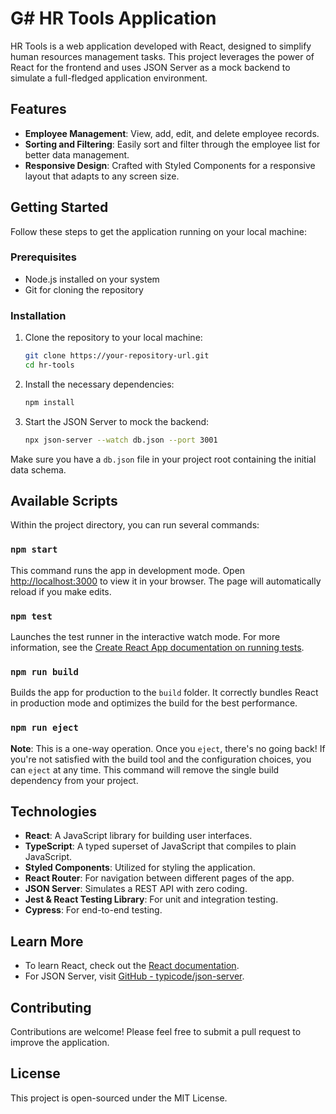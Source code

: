 # G# HR Tools Application

HR Tools is a web application developed with React, designed to simplify human resources management tasks. This project leverages the power of React for the frontend and uses JSON Server as a mock backend to simulate a full-fledged application environment.

## Features

- **Employee Management**: View, add, edit, and delete employee records.
- **Sorting and Filtering**: Easily sort and filter through the employee list for better data management.
- **Responsive Design**: Crafted with Styled Components for a responsive layout that adapts to any screen size.

## Getting Started

Follow these steps to get the application running on your local machine:

### Prerequisites

- Node.js installed on your system
- Git for cloning the repository

### Installation

1. Clone the repository to your local machine:

    ```bash
    git clone https://your-repository-url.git
    cd hr-tools
    ```

2. Install the necessary dependencies:

    ```bash
    npm install
    ```

3. Start the JSON Server to mock the backend:

    ```bash
    npx json-server --watch db.json --port 3001
    ```

Make sure you have a `db.json` file in your project root containing the initial data schema.

## Available Scripts

Within the project directory, you can run several commands:

### `npm start`

This command runs the app in development mode. Open [http://localhost:3000](http://localhost:3000) to view it in your browser. The page will automatically reload if you make edits.

### `npm test`

Launches the test runner in the interactive watch mode. For more information, see the [Create React App documentation on running tests](https://facebook.github.io/create-react-app/docs/running-tests).

### `npm run build`

Builds the app for production to the `build` folder. It correctly bundles React in production mode and optimizes the build for the best performance.

### `npm run eject`

**Note**: This is a one-way operation. Once you `eject`, there's no going back! If you're not satisfied with the build tool and the configuration choices, you can `eject` at any time. This command will remove the single build dependency from your project.

## Technologies

- **React**: A JavaScript library for building user interfaces.
- **TypeScript**: A typed superset of JavaScript that compiles to plain JavaScript.
- **Styled Components**: Utilized for styling the application.
- **React Router**: For navigation between different pages of the app.
- **JSON Server**: Simulates a REST API with zero coding.
- **Jest & React Testing Library**: For unit and integration testing.
- **Cypress**: For end-to-end testing.

## Learn More

- To learn React, check out the [React documentation](https://reactjs.org/).
- For JSON Server, visit [GitHub - typicode/json-server](https://github.com/typicode/json-server).

## Contributing

Contributions are welcome! Please feel free to submit a pull request to improve the application.

## License

This project is open-sourced under the MIT License.
